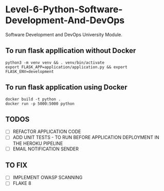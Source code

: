 # Level-6-Python-Software-Development-And-DevOps
Software Development and DevOps University Module.

## To run flask appllication without Docker
```
python3 -m venv venv && . venv/bin/activate
export FLASK_APP=application/application.py && export FLASK_ENV=development
```

## To run flask application using Docker
```
docker build -t python .
docker run -p 5000:5000 python
```

## TODOS
 - [ ] REFACTOR APPLICATION CODE
 - [ ] ADD UNIT TESTS - TO RUN BEFORE APPLICATION DEPLOYMENT IN THE HEROKU PIPELINE
 - [ ] EMAIL NOTIFICATION SENDER

 ## TO FIX
 - [ ] IMPLEMENT OWASP SCANNING
 - [ ] FLAKE 8